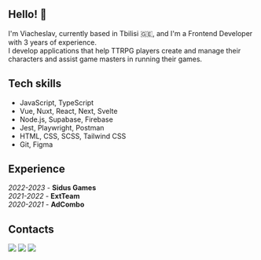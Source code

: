 ## Hello! 👋

I'm Viacheslav, currently based in Tbilisi 🇬🇪, and I'm a Frontend Developer with 3 years of experience.  
I develop applications that help TTRPG players create and manage their characters and assist game masters in running their games.

## Tech skills
* JavaScript, TypeScript
* Vue, Nuxt, React, Next, Svelte
* Node.js, Supabase, Firebase
* Jest, Playwright, Postman
* HTML, CSS, SCSS, Tailwind CSS
* Git, Figma

## Experience
*2022-2023* - **Sidus Games**  
*2021-2022* - **ExtTeam**  
*2020-2021* - **AdCombo**

## Contacts
[![](https://img.shields.io/badge/telegram-brightsdays-blue)](https://t.me/brightsdays) [![](https://img.shields.io/badge/mail-brightsdayss@gmail.com-blue)](mailto:brightsdayss@gmail.com) [![](https://img.shields.io/badge/linkedin-viacheslav_ivanov-informational)](https://www.linkedin.com/in/brightsdays)
